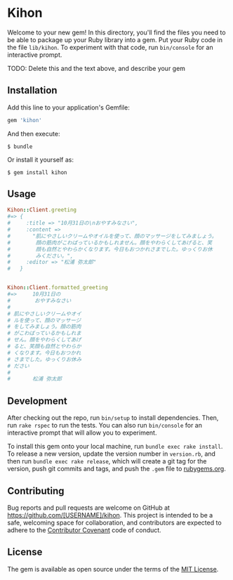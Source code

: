 # Kihon

Welcome to your new gem! In this directory, you'll find the files you need to be able to package up your Ruby library into a gem. Put your Ruby code in the file `lib/kihon`. To experiment with that code, run `bin/console` for an interactive prompt.

TODO: Delete this and the text above, and describe your gem

## Installation

Add this line to your application's Gemfile:

```ruby
gem 'kihon'
```

And then execute:

    $ bundle

Or install it yourself as:

    $ gem install kihon

## Usage

```ruby
Kihon::Client.greeting
#=> {
#     :title => "10月31日の\nおやすみなさい",
#     :content =>
#       "肌にやさしいクリームやオイルを使って、顔のマッサージをしてみましょう。
#        顔の筋肉がこわばっているかもしれません。顔をやわらくしてあげると、笑
#        顔も自然とやわらかくなります。今日もおつかれさまでした。ゆっくりお休
#        みください。",
#     :editor => "松浦 弥太郎"
#   }


Kihon::Client.formatted_greeting
#=>　　　10月31日の
# 　　　　おやすみなさい
#
# 肌にやさしいクリームやオイ
# ルを使って、顔のマッサージ
# をしてみましょう。顔の筋肉
# がこわばっているかもしれま
# せん。顔をやわらくしてあげ
# ると、笑顔も自然とやわらか
# くなります。今日もおつかれ
# さまでした。ゆっくりお休み
# ださい
#
#       松浦 弥太郎
```

## Development

After checking out the repo, run `bin/setup` to install dependencies. Then, run `rake rspec` to run the tests. You can also run `bin/console` for an interactive prompt that will allow you to experiment.

To install this gem onto your local machine, run `bundle exec rake install`. To release a new version, update the version number in `version.rb`, and then run `bundle exec rake release`, which will create a git tag for the version, push git commits and tags, and push the `.gem` file to [rubygems.org](https://rubygems.org).

## Contributing

Bug reports and pull requests are welcome on GitHub at https://github.com/[USERNAME]/kihon. This project is intended to be a safe, welcoming space for collaboration, and contributors are expected to adhere to the [Contributor Covenant](contributor-covenant.org) code of conduct.


## License

The gem is available as open source under the terms of the [MIT License](http://opensource.org/licenses/MIT).
